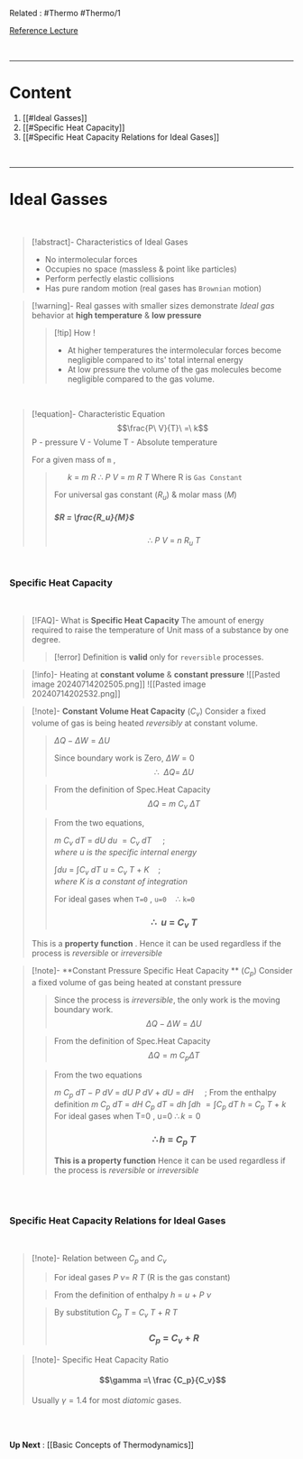 Related : #Thermo #Thermo/1 

[Reference Lecture](file:///E:%5CAcademics%5CSEM%203%5CME1823-Fundamentals%20of%20Engineering%20Thermodynamics%20and%20Applications%5CLecture%20Video%5CLec%2001-%20Review%20of%20Ideal%20Gases%20%20Specific%20Heat%20Capacity.mp4)

<br>

---
# Content
1. [[#Ideal Gasses]]
2. [[#Specific Heat Capacity]]
3. [[#Specific Heat Capacity Relations for Ideal Gases]]

<br>

****
# Ideal Gasses
<br>

>[!abstract]- Characteristics of Ideal Gases
>- No intermolecular forces
>- Occupies no space (massless & point like particles)
>- Perform perfectly elastic collisions 
>- Has pure random motion (real gases has `Brownian` motion)

>[!warning]- Real gasses with smaller sizes demonstrate *Ideal gas* behavior at **high temperature** & **low pressure**
>>[!tip] How !
>>- At higher temperatures the intermolecular forces become negligible compared to its' total internal energy
>>- At low pressure the volume of the gas molecules become negligible compared to the gas volume. 

<br>

>[!equation]- Characteristic Equation
> $$\frac{P\ V}{T}\ =\ k$$
> P - pressure
> V - Volume
> T - Absolute temperature
> 
> For a given mass of `m` , 
>> $\ \ \ \ \ \ k\ =\ m\ R$
>> $\therefore \ P\ V\ =\ m\ R\ T$
>> Where R is `Gas Constant` 
>>
>>For universal gas constant ($R_u$) & molar mass ($M$)
>>##### $R = \frac{R_u}{M}$
>> $$\therefore \ P\ V\ =\ n\ R_u\ T$$

<br>

### Specific Heat Capacity

<br>

>[!FAQ]- What is **Specific Heat Capacity**
> The amount of energy required to raise the temperature of Unit mass of a substance by one degree.
> >[!error] Definition is **valid** only for `reversible` processes.

>[!info]- Heating at **constant volume** & **constant pressure** 
>![[Pasted image 20240714202505.png]] ![[Pasted image 20240714202532.png]]

>[!note]- **Constant Volume Heat Capacity** ($C_v$)
> Consider a fixed volume of gas is being heated *reversibly* at constant volume.
> 
>>$\Delta Q - \Delta W = \Delta U$
>> 
>>Since boundary work is Zero, $\Delta W = 0$
>>$$\therefore \ \ \Delta Q =\ \Delta U$$
> 
> > From the definition of Spec.Heat Capacity
> > $$\Delta Q\ =\ m\ C_v\ \Delta T$$
> 
> > From the two equations,
> > 
> > $m\ C_v\ dT\ =\ dU$
> > $du\ = C_v\ dT\ \ \ \ \ ;where\ u\ is\ the\ specific\ internal\ energy$
> > 
> > $\int du\ =\ \int {C_v\ dT}$
> > $u\ =\ C_v\ T\ +\ K\ \ \ \ ;where\ K\ is\ a\ constant\ of\ integration$
> > 
> > For ideal gases when `T=0` , `u=0`  $\ \ \ \therefore$ `k=0`
> > ### $$\therefore \ \ u\ =\ C_v\ T$$
> This is a **property function** .
> Hence it can be used regardless if the process is *reversible* or *irreversible*

>[!note]- **Constant Pressure Specific Heat Capacity ** ($C_p$)
>Consider a fixed volume of gas being heated at constant pressure
>>Since the process is *irreversible*, the only work is the moving boundary work.
>> $$\Delta Q - \Delta W = \Delta U$$
>
>>From the definition of Spec.Heat Capacity
>>$$\Delta Q = m\ C_p \Delta T$$
>
>>From the two equations
>>
>> $m\ C_p\ dT\ -\ P\ dV\ =\ dU$
>> $P\ dV\ +\ dU\ =\ dH\ \ \ \ \ ;$ From the enthalpy definition
>> $m\ C_p\ dT\ =\ dH$ 
>> $C_p\ dT\ =\ dh$
>> $\int dh\ = \int {C_p\ dT}$
>> $h\ =\ C_p\ T\ +\ k$
>> For ideal gases when T=0 , u=0 $\therefore k=0$
>> ### $$\therefore h\ =\ C_p\ T$$
>> 
>> **This is a property function**
>> Hence it can be used regardless if the process is _reversible_ or _irreversible_

<br>
<br>

### Specific Heat Capacity Relations for Ideal Gases

<br>

>[!note]- Relation between $C_p$ and $C_v$
>> For ideal gases
>> $P\ \nu =\ R\ T$ (R is the gas constant)
>
>>From the definition of enthalpy 
>> $h\ =\ u\ +\ P\ \nu$
>
>>By substitution
>>$C_p\ T\ =\ C_v\ T\ +\ R\ T$
>>### $$C_p\ =\ C_v\ +\ R$$

>[!note]- Specific Heat Capacity Ratio
>#### $$\gamma =\ \frac {C_p}{C_v}$$
>Usually $\gamma = 1.4$ for most *diatomic* gases.

<br>
<br>

**Up Next** : [[Basic Concepts of Thermodynamics]]
